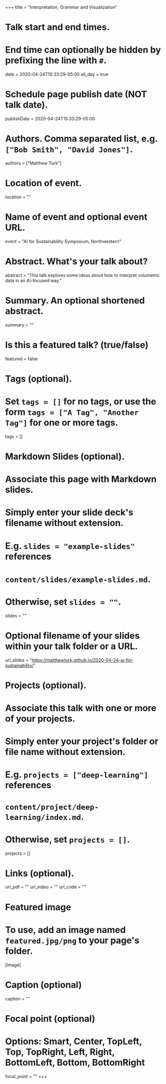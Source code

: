 +++
title = "Interpretation, Grammar and Visualization"

# Talk start and end times.
#   End time can optionally be hidden by prefixing the line with `#`.
date = 2020-04-24T15:33:29-05:00
all_day = true

# Schedule page publish date (NOT talk date).
publishDate = 2020-04-24T15:33:29-05:00

# Authors. Comma separated list, e.g. `["Bob Smith", "David Jones"]`.
authors = ["Matthew Turk"]

# Location of event.
location = ""

# Name of event and optional event URL.
event = "AI for Sustainability Symposium, Northwestern"

# Abstract. What's your talk about?
abstract = "This talk explores some ideas about how to interpret volumetric data in an AI-focused way."

# Summary. An optional shortened abstract.
summary = ""

# Is this a featured talk? (true/false)
featured = false

# Tags (optional).
#   Set `tags = []` for no tags, or use the form `tags = ["A Tag", "Another Tag"]` for one or more tags.
tags = []

# Markdown Slides (optional).
#   Associate this page with Markdown slides.
#   Simply enter your slide deck's filename without extension.
#   E.g. `slides = "example-slides"` references 
#   `content/slides/example-slides.md`.
#   Otherwise, set `slides = ""`.
slides = ""

# Optional filename of your slides within your talk folder or a URL.
url_slides = "https://matthewturk.github.io/2020-04-24-ai-for-sustainability/"

# Projects (optional).
#   Associate this talk with one or more of your projects.
#   Simply enter your project's folder or file name without extension.
#   E.g. `projects = ["deep-learning"]` references 
#   `content/project/deep-learning/index.md`.
#   Otherwise, set `projects = []`.
projects = []

# Links (optional).
url_pdf = ""
url_video = ""
url_code = ""

# Featured image
# To use, add an image named `featured.jpg/png` to your page's folder. 
[image]
  # Caption (optional)
  caption = ""

  # Focal point (optional)
  # Options: Smart, Center, TopLeft, Top, TopRight, Left, Right, BottomLeft, Bottom, BottomRight
  focal_point = ""
+++
